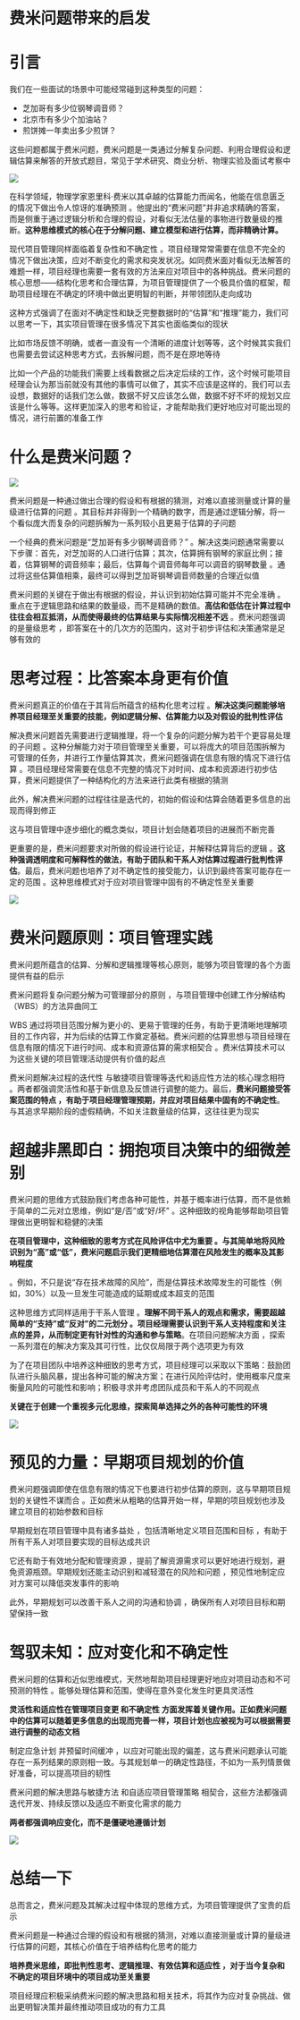 # 费米问题带来的启发

# 引言

我们在一些面试的场景中可能经常碰到这种类型的问题：

- 芝加哥有多少位钢琴调音师？
- 北京市有多少个加油站？
- 煎饼摊一年卖出多少煎饼？

这些问题都属于费米问题，费米问题是一类通过分解复杂问题、利用合理假设和逻辑估算来解答的开放式题目，常见于学术研究、商业分析、物理实验及面试考察中

![](https://my-image.askcheng.xyz/cheng-img/2025/04/2b8b92dd01f009b35edf2beea0a399f0.png)

在科学领域，物理学家恩里科·费米以其卓越的估算能力而闻名，他能在信息匮乏的情况下做出令人惊讶的准确预测 。他提出的“费米问题”并非追求精确的答案，而是侧重于通过逻辑分析和合理的假设，对看似无法估量的事物进行数量级的推断。**这种思维模式的核心在于分解问题、建立模型和进行估算，而非精确计算。**

现代项目管理同样面临着复杂性和不确定性 。项目经理常常需要在信息不完全的情况下做出决策，应对不断变化的需求和突发状况。如同费米面对看似无法解答的难题一样，项目经理也需要一套有效的方法来应对项目中的各种挑战。费米问题的核心思想——结构化思考和合理估算，为项目管理提供了一个极具价值的框架，帮助项目经理在不确定的环境中做出更明智的判断，并带领团队走向成功 

这种方式强调了在面对不确定性和缺乏完整数据时的“估算”和“推理”能力，我们可以思考一下，其实项目管理在很多情况下其实也面临类似的现状

比如市场反馈不明确，或者一直没有一个清晰的进度计划等等，这个时候其实我们也需要去尝试这种思考方式，去拆解问题，而不是在原地等待

比如一个产品的功能我们需要上线看数据之后决定后续的工作，这个时候可能项目经理会认为那当前就没有其他的事情可以做了，其实不应该是这样的，我们可以去设想，数据好的话我们怎么做，数据不好又应该怎么做，数据不好不坏的规划又应该是什么等等。这样更加深入的思考和验证，才能帮助我们更好地应对可能出现的情况，进行前置的准备工作

# 什么是费米问题？

![](https://my-image.askcheng.xyz/cheng-img/2025/04/82e21255dcf132c4c432e87c5bca791f.png)

费米问题是一种通过做出合理的假设和有根据的猜测，对难以直接测量或计算的量级进行估算的问题 。其目标并非得到一个精确的数字，而是通过逻辑分解，将一个看似庞大而复杂的问题拆解为一系列较小且更易于估算的子问题

一个经典的费米问题是“芝加哥有多少钢琴调音师？” 。解决这类问题通常需要以下步骤：首先，对芝加哥的人口进行估算；其次，估算拥有钢琴的家庭比例；接着，估算钢琴的调音频率；最后，估算每个调音师每年可以调音的钢琴数量 。通过将这些估算值相乘，最终可以得到芝加哥钢琴调音师数量的合理近似值

费米问题的关键在于做出有根据的假设，并认识到初始估算可能并不完全准确 。重点在于逻辑思路和结果的数量级，而不是精确的数值。**高估和低估在计算过程中往往会相互抵消，从而使得最终的估算结果与实际情况相差不远** 。费米问题强调的是量级思考 ，即答案在十的几次方的范围内，这对于初步评估和决策通常是足够有效的

# 思考过程：比答案本身更有价值

费米问题真正的价值在于其背后所蕴含的结构化思考过程 。**解决这类问题能够培养项目经理至关重要的技能，例如逻辑分解、估算能力以及对假设的批判性评估**

解决费米问题首先需要进行逻辑推理，将一个复杂的问题分解为若干个更容易处理的子问题 。这种分解能力对于项目管理至关重要，可以将庞大的项目范围拆解为可管理的任务，并进行工作量估算其次，费米问题强调在信息有限的情况下进行估算 。项目经理经常需要在信息不完整的情况下对时间、成本和资源进行初步估算，费米问题提供了一种结构化的方法来进行此类有根据的猜测

此外，解决费米问题的过程往往是迭代的，初始的假设和估算会随着更多信息的出现而得到修正

这与项目管理中逐步细化的概念类似，项目计划会随着项目的进展而不断完善

更重要的是，费米问题要求对所做的假设进行论证，并解释估算背后的逻辑 。**这种强调透明度和可解释性的做法，有助于团队和干系人对估算过程进行批判性评估**。最后，费米问题也培养了对不确定性的接受能力，认识到最终答案可能存在一定的范围 。这种思维模式对于应对项目管理中固有的不确定性至关重要

![](https://my-image.askcheng.xyz/cheng-img/2025/04/48fbdd49132a1b84930be01b03698f81.png)

# 费米问题原则：项目管理实践

费米问题所蕴含的估算、分解和逻辑推理等核心原则，能够为项目管理的各个方面提供有益的启示 

费米问题将复杂问题分解为可管理部分的原则 ，与项目管理中创建工作分解结构（WBS）的方法异曲同工 

WBS 通过将项目范围分解为更小的、更易于管理的任务，有助于更清晰地理解项目的工作内容，并为后续的估算工作奠定基础。费米问题的估算思想与项目经理在信息有限的情况下进行时间、成本和资源估算的需求相契合 。费米估算技术可以为这些关键的项目管理活动提供有价值的起点

费米问题解决过程的迭代性  与敏捷项目管理等迭代和适应性方法的核心理念相符 。两者都强调灵活性和基于新信息及反馈进行调整的能力。最后，**费米问题接受答案范围的特点 ，有助于项目经理管理预期，并应对项目结果中固有的不确定性**。与其追求早期阶段的虚假精确，不如关注数量级的估算，这往往更为现实

# 超越非黑即白：拥抱项目决策中的细微差别

费米问题的思维方式鼓励我们考虑各种可能性，并基于概率进行估算，而不是依赖于简单的二元对立思维，例如“是/否”或“好/坏” 。这种细致的视角能够帮助项目管理做出更明智和稳健的决策

**在项目管理中，这种细致的思考方式在风险评估中尤为重要 。与其简单地将风险识别为“高”或“低”，费米问题启示我们更精细地估算潜在风险发生的概率及其影响程度** 

。例如，不只是说“存在技术故障的风险”，而是估算技术故障发生的可能性（例如，30%）以及一旦发生可能造成的延期或成本超支的范围

这种思维方式同样适用于干系人管理 。**理解不同干系人的观点和需求，需要超越简单的“支持”或“反对”的二元划分 。项目经理需要认识到干系人支持程度和关注点的差异，从而制定更有针对性的沟通和参与策略**。在项目问题解决方面 ，探索一系列潜在的解决方案及其可行性，比仅仅局限于两个选项更为有效 

为了在项目团队中培养这种细致的思考方式，项目经理可以采取以下策略：鼓励团队进行头脑风暴，提出各种可能的解决方案；在进行风险评估时，使用概率尺度来衡量风险的可能性和影响；积极寻求并考虑团队成员和干系人的不同观点 

**关键在于创建一个重视多元化思维，探索简单选择之外的各种可能性的环境**

![](https://my-image.askcheng.xyz/cheng-img/2025/04/16315acbad8f6d247e896a2555602fb2.png)

# 预见的力量：早期项目规划的价值

费米问题强调即使在信息有限的情况下也要进行初步估算的原则，这与早期项目规划的关键性不谋而合 。正如费米从粗略的估算开始一样，早期的项目规划也涉及建立项目的初始参数和目标

早期规划在项目管理中具有诸多益处 ，包括清晰地定义项目范围和目标 ，有助于所有干系人对项目要实现的目标达成共识

它还有助于有效地分配和管理资源 ，提前了解资源需求可以更好地进行规划，避免资源瓶颈。早期规划还能主动识别和减轻潜在的风险和问题 ，预见性地制定应对方案可以降低突发事件的影响

此外，早期规划可以改善干系人之间的沟通和协调 ，确保所有人对项目目标和期望保持一致

# 驾驭未知：应对变化和不确定性

费米问题的估算和近似思维模式，天然地帮助项目经理更好地应对项目动态和不可预测的特性 。能够处理估算和范围，使得在意外变化发生时更具灵活性

**灵活性和适应性在管理项目变更 和不确定性 方面发挥着关键作用。正如费米问题中的估算可以随着更多信息的出现而完善一样，项目计划也应被视为可以根据需要进行调整的动态文档**

制定应急计划  并预留时间缓冲 ，以应对可能出现的偏差，这与费米问题承认可能存在一系列结果的原则相一致。与其规划单一的确定性路径，不如为一系列情景做好准备，可以提高项目的韧性

费米问题的解决思路与敏捷方法  和自适应项目管理策略  相契合，这些方法都强调迭代开发、持续反馈以及适应不断变化需求的能力

**两者都强调响应变化，而不是僵硬地遵循计划**

![](https://my-image.askcheng.xyz/cheng-img/2025/04/2db59ca46d16f6b1859e996eeadc8e63.png)

# 总结一下

总而言之，费米问题及其解决过程中体现的思维方式，为项目管理提供了宝贵的启示

费米问题是一种通过合理的假设和有根据的猜测，对难以直接测量或计算的量级进行估算的问题，其核心价值在于培养结构化思考的能力 

**培养费米思维，即批判性思考、逻辑推理、有效估算和适应性 ，对于当今复杂和不确定的项目环境中的项目成功至关重要** 

项目经理应积极采纳费米问题的解决思路和相关技术，将其作为应对复杂挑战、做出更明智决策并最终推动项目成功的有力工具